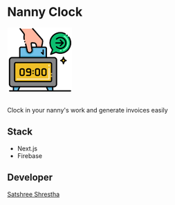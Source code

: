 # Nanny Clock

<img src="./src/assets/img/logo.png" alt="Nanny Clock" style="width: 150px; pointer-events: none; margin-bottom: 1rem" />
  
Clock in your nanny's work and generate invoices easily

## Stack

- Next.js
- Firebase

## Developer

[Satshree Shrestha](https://satshree.com.np)
